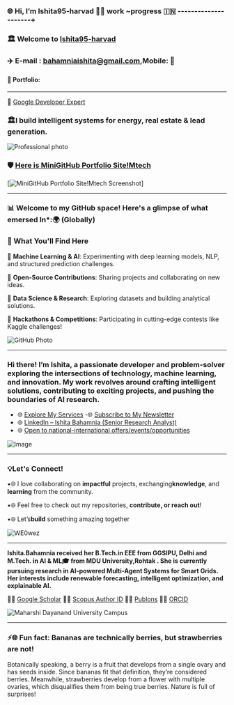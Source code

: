 
     
###     🌐 Hi, I’m Ishita95-harvad 🎀🎀  work ~progress 🇮🇳 ---------------------+
   
### 🏛️ Welcome to [Ishita95-harvad](https://github.com/Ishita95-harvad)

###  ✈️ E-mail : bahamniaishita@gmail.com,Mobile: 📱  

#### 🧠 Portfolio:

----------------------

🎈 [Google Developer Expert](https://g.dev/ishitabahammnia) 
 
### 🏛️I build intelligent systems for energy, real estate & lead generation.     

![Professional photo](https://github.com/Ishita95-harvad/Ishita95-harvad/blob/main/photo_2025-08-22_08-21-53.jpg?raw=true)

### 🛡️ [Here is MiniGitHub Portfolio Site!Mtech](https://github.com/Ishita95-harvad/Ishita95-harvad-Ishita-ai-portfolio.github.io) 

[![MiniGitHub Portfolio Site!Mtech Screenshot](https://github.com/Ishita95-harvad/Ishita95-harvad/blob/main/ishita95-harvad-github-io-Ishita-ai-mtech-portfolio-github-io-.jpg)]

-----------

### 📊 Welcome to my GitHub space! Here's a glimpse of what emersed In*:🌍 (Globally) 
   
### 🌟 What You'll Find Here 
 
🔹 **Machine Learning & AI**: Experimenting with deep learning models, NLP, and structured prediction challenges.

🔹 **Open-Source Contributions**: Sharing projects and collaborating on new ideas.

🔹 **Data Science & Research**: Exploring datasets and building analytical solutions.

🔹 **Hackathons & Competitions**: Participating in cutting-edge contests like Kaggle challenges!

![GitHub Photo](https://github.com/Ishita95-harvad/Ishita95-harvad/blob/main/repository-open-graph-template.png)

 ---
    
### Hi there! I’m Ishita, a passionate developer and problem-solver exploring the intersections of technology, machine learning, and innovation. My work revolves around crafting intelligent solutions, contributing to exciting projects, and pushing the boundaries of AI research.
  
- 🌐 [Explore My Services](https://www.linkedin.com/services/page/942495333429368567/) -🌐 [Subscribe to My Newsletter](https://www.linkedin.com/newsletters/ishita-bahamnia-7269213550366089216/)
- 🌐 [LinkedIn – Ishita Bahamnia (Senior Research Analyst)](https://www.linkedin.com/in/-ishitabahamnia-seniorresearchanalyst)
- 🌐 [Open to national-international offers/events/opportunities](https://www.india.gov.in/)


![Image](https://trinitylifesciences.com/wp-content/uploads/2023/06/AIML-101-web.jpg)

-------------

### 💡Let's Connect!

▪🌐 I love collaborating on **impactful** projects, exchanging**knowledge**, and **learning** from the community.

▪🌐 Feel free to check out my repositories, **contribute, or reach out**!

▪🌐 Let’s**build** something amazing together

![WE0wez](https://github.com/Ishita95-harvad/Ishita95-harvad/blob/main/WE0wez.jpg?raw=true)


-----------------------------------------------------------------------------------------------------------------------

**Ishita.Bahamnia received her B.Tech.in EEE from GGSIPU, Delhi and M.Tech. in AI & ML🎓 from MDU University,Rohtak . She is currently pursuing research in AI-powered Multi-Agent Systems for Smart Grids. Her interests include renewable forecasting, intelligent optimization, and explainable AI.**

🔗🌐 [Google Scholar](https://scholar.google.com/citations?view_op=new_profile&hl=id) 🔗🌐 [Scopus Author ID](https://www.scopus.com/authid/detail.uri?authorId=XXXXXX)  🔗🌐 [Publons](https://www.webofscience.com/wos/author/record/NUQ-4268-2025)  🔗🌐 [ORCID](https://orcid.org/0009-0006-6433-0895)


![Maharshi Dayanand University Campus](https://github.com/Ishita95-harvad/Ishita95-harvad/blob/main/Maharishi-Dayanand-University-SAVE-1.png)

--------

### ⚡🌐 Fun fact: Bananas are technically berries, but strawberries are not!

Botanically speaking, a berry is a fruit that develops from a single ovary and has seeds inside. Since bananas fit that definition, they’re considered berries. Meanwhile, strawberries develop from a flower with multiple ovaries, which disqualifies them from being true berries. Nature is full of surprises!



<!---

Ishita95-harvad/Ishita95-harvad is a ✨ special ✨ repository because its `README.md` (this file) appears on your GitHub profile.
You can click the Preview link to take a look at your changes.

--->

